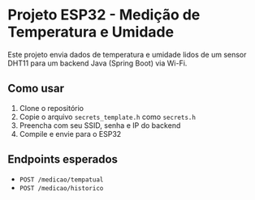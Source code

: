 # Projeto ESP32 - Medição de Temperatura e Umidade

Este projeto envia dados de temperatura e umidade lidos de um sensor DHT11 para um backend Java (Spring Boot) via Wi-Fi.

## Como usar

1. Clone o repositório
2. Copie o arquivo `secrets_template.h` como `secrets.h`
3. Preencha com seu SSID, senha e IP do backend
4. Compile e envie para o ESP32

## Endpoints esperados

- `POST /medicao/tempatual`
- `POST /medicao/historico`

